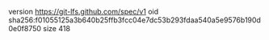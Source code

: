 version https://git-lfs.github.com/spec/v1
oid sha256:f01055125a3b640b25ffb3fcc04e7dc53b293fdaa540a5e9576b190d0e0f8750
size 418
